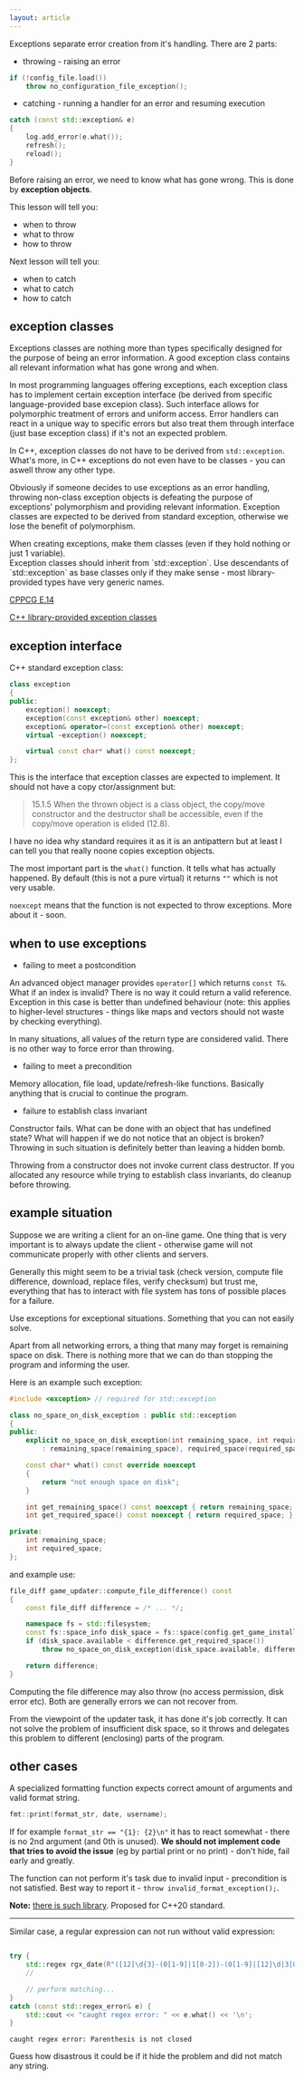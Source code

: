 ```yaml
---
layout: article
---
```


Exceptions separate error creation from it's handling. There are 2 parts:

- throwing - raising an error

```c++
if (!config_file.load())
    throw no_configuration_file_exception();
```

- catching - running a handler for an error and resuming execution

```c++
catch (const std::exception& e)
{
    log.add_error(e.what());
    refresh();
    reload();
}
```

Before raising an error, we need to know what has gone wrong. This is done by **exception objects**.

This lesson will tell you:

- when to throw
- what to throw
- how to throw

Next lesson will tell you:

- when to catch
- what to catch
- how to catch

## exception classes

Exceptions classes are nothing more than types specifically designed for the purpose of being an error information. A good exception class contains all relevant information what has gone wrong and when.

In most programming languages offering exceptions, each exception class has to implement certain exception interface (be derived from specific language-provided base excepion class). Such interface allows for polymorphic treatment of errors and uniform access. Error handlers can react in a unique way to specific errors but also treat them through interface (just base exception class) if it's not an expected problem.

In C++, exception classes do not have to be derived from `std::exception`. What's more, in C++ exceptions do not even have to be classes - you can aswell throw any other type.

Obviously if someone decides to use exceptions as an error handling, throwing non-class exception objects is defeating the purpose of exceptions' polymorphism and providing relevant information. Exception classes are expected to be derived from standard exception, otherwise we lose the benefit of polymorphism.

<div class="note pro-tip">
When creating exceptions, make them classes (even if they hold nothing or just 1 variable).
</div>

<div class="note pro-tip" markdown="block">
Exception classes should inherit from `std::exception`. Use descendants of `std::exception` as base classes only if they make sense - most library-provided types have very generic names.

[CPPCG E.14](http://isocpp.github.io/CppCoreGuidelines/CppCoreGuidelines#e14-use-purpose-designed-user-defined-types-as-exceptions-not-built-in-types)

[C++ library-provided exception classes](https://en.cppreference.com/w/cpp/error/exception)
</div>

## exception interface

C++ standard exception class:

```c++
class exception
{
public:
    exception() noexcept;
    exception(const exception& other) noexcept;
    exception& operator=(const exception& other) noexcept;
    virtual ~exception() noexcept;

    virtual const char* what() const noexcept;
};
```

This is the interface that exception classes are expected to implement. It should not have a copy ctor/assignment but:

> 15.1.5 When the thrown object is a class object, the copy/move constructor and the destructor shall be accessible, even if the copy/move operation is elided (12.8).

I have no idea why standard requires it as it is an antipattern but at least I can tell you that really noone copies exception objects.

The most important part is the `what()` function. It tells what has actually happened. By default (this is not a pure virtual) it returns `""` which is not very usable.

`noexcept` means that the function is not expected to throw exceptions. More about it - soon.

## when to use exceptions

- failing to meet a postcondition

An advanced object manager provides `operator[]` which returns `const T&`. What if an index is invalid? There is no way it could return a valid reference. Exception in this case is better than undefined behaviour (note: this applies to higher-level structures - things like maps and vectors should not waste by checking everything).

In many situations, all values of the return type are considered valid. There is no other way to force error than throwing.

- failing to meet a precondition

Memory allocation, file load, update/refresh-like functions. Basically anything that is crucial to continue the program.

- failure to establish class invariant

Constructor fails. What can be done with an object that has undefined state? What will happen if we do not notice that an object is broken? Throwing in such situation is definitely better than leaving a hidden bomb.

<div class="note info">
Throwing from a constructor does not invoke current class destructor. If you allocated any resource while trying to establish class invariants, do cleanup before throwing.
</div>

## example situation

Suppose we are writing a client for an on-line game. One thing that is very important is to always update the client - otherwise game will not communicate properly with other clients and servers.

Generally this might seem to be a trivial task (check version, compute file difference, download, replace files, verify checksum) but trust me, everything that has to interact with file system has tons of possible places for a failure.

<div class="note pro-tip">
Use exceptions for exceptional situations. Something that you can not easily solve.
</div>

Apart from all networking errors, a thing that many may forget is remaining space on disk. There is nothing more that we can do than stopping the program and informing the user.

Here is an example such exception:

```c++
#include <exception> // required for std::exception

class no_space_on_disk_exception : public std::exception
{
public:
    explicit no_space_on_disk_exception(int remaining_space, int required_space)
        : remaining_space(remaining_space), required_space(required_space)

    const char* what() const override noexcept
    {
        return "not enough space on disk";
    }

    int get_remaining_space() const noexcept { return remaining_space; }
    int get_required_space() const noexcept { return required_space; }

private:
    int remaining_space;
    int required_space;
};
```

and example use:

```c++
file_diff game_updater::compute_file_difference() const
{
    const file_diff difference = /* ... */;

    namespace fs = std::filesystem;
    const fs::space_info disk_space = fs::space(config.get_game_installation_path());
    if (disk_space.available < difference.get_required_space())
        throw no_space_on_disk_exception(disk_space.available, difference.get_required_space());

    return difference;
}
```

Computing the file difference may also throw (no access permission, disk error etc). Both are generally errors we can not recover from.

From the viewpoint of the updater task, it has done it's job correctly. It can not solve the problem of insufficient disk space, so it throws and delegates this problem to different (enclosing) parts of the program.

## other cases

A specialized formatting function expects correct amount of arguments and valid format string.

```c++
fmt::print(format_str, date, username);
```

If for example `format_str == "{1}: {2}\n"` it has to react somewhat - there is no 2nd argument (and 0th is unused). **We should not implement code that tries to avoid the issue** (eg by partial print or no print) - don't hide, fail early and greatly.

The function can not perform it's task due to invalid input - precondition is not satisfied. Best way to report it - `throw invalid_format_exception();`.

**Note:** [there is such library](https://github.com/fmtlib/fmt). Proposed for C++20 standard.

___

Similar case, a regular expression can not run without valid expression:

```c++

try {
    std::regex rgx_date(R"([12]\d{3}-(0[1-9]|1[0-2])-(0[1-9]|[12]\d|3[01])");
    //                                                                   ^ missing )

    // perform matching...
} 
catch (const std::regex_error& e) {
    std::cout << "caught regex error: " << e.what() << '\n';
}
```

~~~
caught regex error: Parenthesis is not closed
~~~

Guess how disastrous it could be if it hide the problem and did not match any string.
